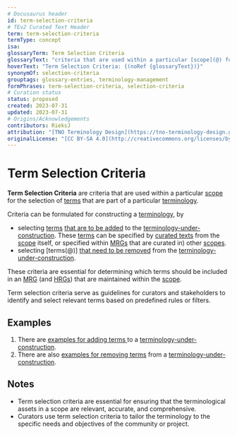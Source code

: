 ```yaml
---
# Docusaurus header
id: term-selection-criteria
# TEv2 Curated Text Header
term: term-selection-criteria
termType: concept
isa:
glossaryTerm: Term Selection Criteria
glossaryText: "criteria that are used within a particular [scope](@) for the selection of [terms](@) that are part of a particular [terminology](@)."
hoverText: "Term Selection Criteria: {(noRef {glossaryText})}"
synonymOf: selection-criteria
grouptags: glossary-entries, terminology-management
formPhrases: term-selection-criteria, selection-criteria
# Curation status
status: proposed
created: 2023-07-31
updated: 2023-07-31
# Origins/Acknowledgements
contributors: RieksJ
attribution: "[TNO Terminology Design](https://tno-terminology-design.github.io/tev2-specifications/docs)"
originalLicense: "[CC BY-SA 4.0](http://creativecommons.org/licenses/by-sa/4.0/?ref=chooser-v1)"
---
```


# Term Selection Criteria

**Term Selection Criteria** are criteria that are used within a particular [scope](@) for the selection of [terms](@) that are part of a particular [terminology](@).

Criteria can be formulated for constructing a [terminology](@), by
- selecting [terms](@) [that are to be added](/docs/spec-tools/terminology-construction#syntax-add) to the [terminology-under-construction](@). These [terms](@) can be specified by [curated texts](@) from the [scope](@) itself, or specified within [MRGs](@) that are curated in) other [scopes](@).
- selecting [terms(@)] [that need to be removed](/docs/spec-tools/terminology-construction#syntax-remove) from the [terminology-under-construction](@). 

These criteria are essential for determining which terms should be included in an [MRG](@) (and [HRGs](@)) that are maintained within the [scope](@).

Term selection criteria serve as guidelines for curators and stakeholders to identify and select relevant terms based on predefined rules or filters.

## Examples

1. There are [examples for adding terms ](/docs/spec-tools/terminology-construction#syntax-add) to a [terminology-under-construction](@).
2. There are also [examples for removing terms](/docs/spec-tools/terminology-construction#syntax-remove) from a [terminology-under-construction](@). 

## Notes

- Term selection criteria are essential for ensuring that the terminological assets in a scope are relevant, accurate, and comprehensive.
- Curators use term selection criteria to tailor the terminology to the specific needs and objectives of the community or project.
